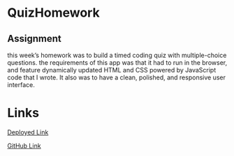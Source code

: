 # QuizHomework

## Assignment

this week’s homework was to build a timed coding quiz with multiple-choice questions. the requirements of this app was that it had to run in the browser, and feature dynamically updated HTML and CSS powered by JavaScript code that I wrote. It also was to have a clean, polished, and responsive user interface.

# Links

[Deployed Link](https://crozarts.github.io/QuizHomework/)

[GitHub Link](https://github.com/Crozarts/QuizHomework/)   